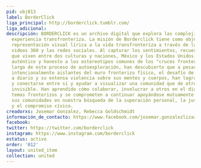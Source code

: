 ```yaml
---
pid: obj013
label: BorderClick
liga_principal: http://borderclick.tumblr.com/
liga_adicional: 
descripción: BORDERCLICK es un archivo digital que explora las complejidades de la
  experiencia transfronteriza. La misión de Borderclick tiene como objetivo dar una
  representación visual lí­rica a la vida transfronteriza a través de la fotografí­a,
  videos 360 y las redes sociales. Al capturar los sentimientos, recuerdos y experiencias
  que viven entre dos culturas y naciones, México y los Estados Unidos, traen un desafí­o
  auténtico y honesto a los estereotipos comunes de los "cruces fronterizos". A lo
  largo de este proceso de autoexploración, han descubierto que a pesar de los efectos
  intencionalmente aislantes del muro fronterizo fí­sico, el desafí­o de cruzarlo
  a diario y su extensa violencia sobre sus mentes y cuerpos, han logrado encontrarse
  y conectarse entre sí­ y ayudar a visualizar una comunidad que de otro modo serí­a
  invisible. Han aprendido cómo colaborar, involucrar a otros en el diálogo sobre
  temas fronterizos y se comprometen a continuar apoyándose mutuamente y abogar por
  sus comunidades en nuestra búsqueda de la superación personal, la justicia social
  y el compromiso cívico.
creadorxs: Josemar Gonzalez, Rebecca Goldschmidt
información_de_contacto: https://www.facebook.com/josemar.gonzalezlizarraga
facebook: 
twitter: https://twitter.com/borderclick
instagram: https://www.instagram.com/borderclick
estatus: activo
order: '012'
layout: united_item
collection: united
---
```

